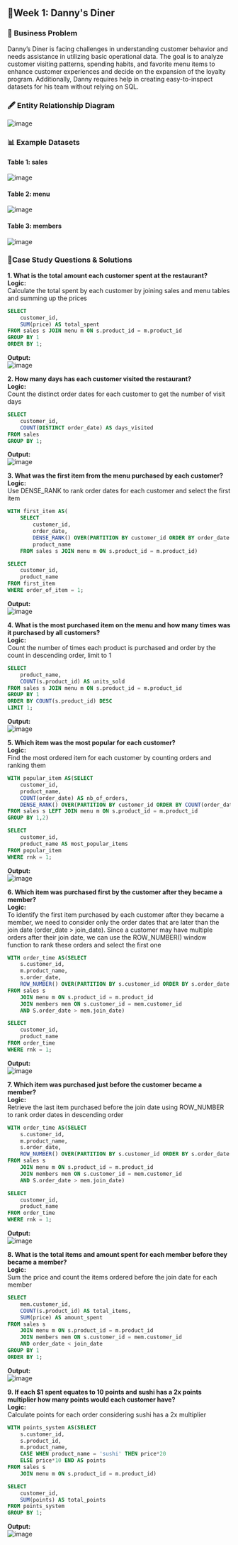 ## 📍Week 1: Danny's Diner

### 🔎 Business Problem

Danny’s Diner is facing challenges in understanding customer behavior and needs assistance in utilizing basic operational data. The goal is to analyze customer visiting patterns, spending habits, and favorite menu items to enhance customer experiences and decide on the expansion of the loyalty program. Additionally, Danny requires help in creating easy-to-inspect datasets for his team without relying on SQL.

### 🖋 Entity Relationship Diagram

![image](https://github.com/user-attachments/assets/788c9c23-bc08-4e8b-aad1-d125bb759bd6)

### 📊 Example Datasets

#### Table 1: sales
![image](https://github.com/user-attachments/assets/5db7d811-a67a-4500-bc51-0e0de63916b8)

#### Table 2: menu
![image](https://github.com/user-attachments/assets/f9403095-32a0-408c-858d-06ebca7777ce)

#### Table 3: members
![image](https://github.com/user-attachments/assets/d409b8ad-818a-4ed2-a051-39ed52375d73)

### 📒Case Study Questions & Solutions
**1. What is the total amount each customer spent at the restaurant?**
<br> **Logic:**
<br> Calculate the total spent by each customer by joining sales and menu tables and summing up the prices
```sql
SELECT
    customer_id,
    SUM(price) AS total_spent
FROM sales s JOIN menu m ON s.product_id = m.product_id
GROUP BY 1
ORDER BY 1;
```
**Output:** 
<br> ![image](https://github.com/user-attachments/assets/3692f6d6-0fd1-4c09-85a4-1bef02dfa027)


**2. How many days has each customer visited the restaurant?**
<br> **Logic:**
<br> Count the distinct order dates for each customer to get the number of visit days
```sql
SELECT 
    customer_id,
    COUNT(DISTINCT order_date) AS days_visited
FROM sales
GROUP BY 1;
```
**Output:** 
<br> ![image](https://github.com/user-attachments/assets/b8bbc100-5e95-4949-a199-2d8823777ca5)



**3. What was the first item from the menu purchased by each customer?**
<br> **Logic:**
<br> Use DENSE_RANK to rank order dates for each customer and select the first item
```sql
WITH first_item AS(
    SELECT
        customer_id,
        order_date,
        DENSE_RANK() OVER(PARTITION BY customer_id ORDER BY order_date ASC) AS order_of_item,
        product_name
    FROM sales s JOIN menu m ON s.product_id = m.product_id)

SELECT
    customer_id,
    product_name
FROM first_item
WHERE order_of_item = 1;
```
**Output:** 
<br> ![image](https://github.com/user-attachments/assets/fa20ddc0-1aae-407c-8c7a-a42de088de4b)


**4. What is the most purchased item on the menu and how many times was it purchased by all customers?**
<br> **Logic:**
<br> Count the number of times each product is purchased and order by the count in descending order, limit to 1
```sql
SELECT
    product_name,
    COUNT(s.product_id) AS units_sold
FROM sales s JOIN menu m ON s.product_id = m.product_id
GROUP BY 1 
ORDER BY COUNT(s.product_id) DESC
LIMIT 1;
```
**Output:** 
<br> ![image](https://github.com/user-attachments/assets/46cb5021-1825-4e64-8830-78938269087e)


**5. Which item was the most popular for each customer?**
<br> **Logic:**
<br> Find the most ordered item for each customer by counting orders and ranking them
```sql
WITH popular_item AS(SELECT
    customer_id,
    product_name,
    COUNT(order_date) AS nb_of_orders,
    DENSE_RANK() OVER(PARTITION BY customer_id ORDER BY COUNT(order_date) DESC) AS rnk
FROM sales s LEFT JOIN menu m ON s.product_id = m.product_id
GROUP BY 1,2)

SELECT
    customer_id,
    product_name AS most_popular_items
FROM popular_item
WHERE rnk = 1;
```
**Output:** 
<br> ![image](https://github.com/user-attachments/assets/4127dd84-412f-4347-a07c-11987702f392)


**6. Which item was purchased first by the customer after they became a member?**
<br> **Logic:**
<br> To identify the first item purchased by each customer after they became a member, we need to consider only the order dates that are later than the join date (order_date > join_date). Since a customer may have multiple orders after their join date, we can use the ROW_NUMBER() window function to rank these orders and select the first one
```sql
WITH order_time AS(SELECT
    s.customer_id,
    m.product_name,
    s.order_date,
    ROW_NUMBER() OVER(PARTITION BY s.customer_id ORDER BY s.order_date ASC) AS rnk
FROM sales s 
    JOIN menu m ON s.product_id = m.product_id
    JOIN members mem ON s.customer_id = mem.customer_id
    AND S.order_date > mem.join_date)

SELECT
    customer_id,
    product_name
FROM order_time
WHERE rnk = 1;
```
**Output:** 
<br>![image](https://github.com/user-attachments/assets/66a7d20f-d4d5-479d-85a7-e46b2d8f6421)


**7. Which item was purchased just before the customer became a member?**
<br> **Logic:**
<br> Retrieve the last item purchased before the join date using ROW_NUMBER to rank order dates in descending order
```sql
WITH order_time AS(SELECT
    s.customer_id,
    m.product_name,
    s.order_date,
    ROW_NUMBER() OVER(PARTITION BY s.customer_id ORDER BY s.order_date ASC) AS rnk
FROM sales s 
    JOIN menu m ON s.product_id = m.product_id
    JOIN members mem ON s.customer_id = mem.customer_id
    AND S.order_date > mem.join_date)

SELECT
    customer_id,
    product_name
FROM order_time
WHERE rnk = 1;
```
**Output:** 
<br>![image](https://github.com/user-attachments/assets/7f42a5d5-da63-4e1e-8232-fb911421e4ab)


**8. What is the total items and amount spent for each member before they became a member?**
<br> **Logic:**
<br> Sum the price and count the items ordered before the join date for each member
```sql
SELECT
    mem.customer_id,
    COUNT(s.product_id) AS total_items,
    SUM(price) AS amount_spent
FROM sales s 
    JOIN menu m ON s.product_id = m.product_id
    JOIN members mem ON s.customer_id = mem.customer_id
    AND order_date < join_date
GROUP BY 1
ORDER BY 1;
```
**Output:** 
<br>![image](https://github.com/user-attachments/assets/071941c3-f314-40ca-b5d3-18ca60023f52)


**9. If each $1 spent equates to 10 points and sushi has a 2x points multiplier how many points would each customer have?**
<br> **Logic:**
<br> Calculate points for each order considering sushi has a 2x multiplier
```sql
WITH points_system AS(SELECT
    s.customer_id,
    s.product_id,
    m.product_name,
    CASE WHEN product_name = 'sushi' THEN price*20
    ELSE price*10 END AS points
FROM sales s 
    JOIN menu m ON s.product_id = m.product_id)

SELECT
    customer_id,
    SUM(points) AS total_points
FROM points_system
GROUP BY 1;
```
**Output:** 
<br>![image](https://github.com/user-attachments/assets/8ee7d737-ba6d-4b72-a800-54c800c0ec72)

